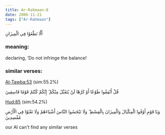 ```yaml
---
title: Ar-Rahmaan:8
date: 2006-11-21
tags: ["Ar-Rahmaan"]
---
```

أَلَّا تَطْغَوْا فِي الْمِيزَانِ
### meaning: 
declaring, ‘Do not infringe the balance!
### similar verses: 

[At-Tawba:53](/9/53) (sim:55.2%)

قُلْ أَنْفِقُوا طَوْعًا أَوْ كَرْهًا لَنْ يُتَقَبَّلَ مِنْكُمْ ۖ إِنَّكُمْ كُنْتُمْ قَوْمًا فَاسِقِينَ

[Hud:85](/11/85) (sim:54.2%)

وَيَا قَوْمِ أَوْفُوا الْمِكْيَالَ وَالْمِيزَانَ بِالْقِسْطِ ۖ وَلَا تَبْخَسُوا النَّاسَ أَشْيَاءَهُمْ وَلَا تَعْثَوْا فِي الْأَرْضِ مُفْسِدِينَ

our AI can't find any similar verses


